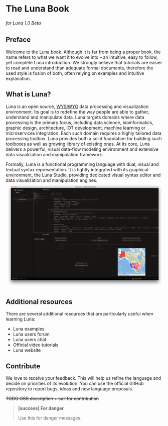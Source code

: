 # The Luna Book

###### for Luna 1.0 Beta

## Preface

Welcome to the Luna book. Although it is far from being a proper book, the name refers to what we want it to evolve into – an intuitive, easy to follow, yet complete Luna introduction. We strongly believe that tutorials are easier to read and understand than adequate formal documents, therefore the used style is fusion of both, often relying on examples and intuitive explanation.

## What is Luna?

Luna is an open source, [WYSIWYG](https://en.wikipedia.org/wiki/WYSIWYG) data processing and visualization environment. Its goal is to redefine the way people are able to gather, understand and manipulate data. Luna targets domains where data processing is the primary focus, including data science, bioinformatics, graphic design, architecture, IOT development, machine learning or microservices integration. Each such domain requires a highly tailored data processing toolbox. Luna provides both a solid foundation for building such toolboxes as well as growing library of existing ones. At its core, Luna delivers a powerful, visual data-flow modeling environment and extensive data visualization and manipulation framework.

Formally, Luna is a functional programming language with dual, visual and textual syntax representation. It is tightly integrated with its graphical environment, the Luna Studio, providing dedicated visual syntax editor and data visualization and manipulation engines.![](/assets/screen1.png)

## Additional resources

There are several additional resources that are particularly useful when learning Luna:

* Luna examples
* Luna users forum
* Luna users chat
* Official video tutorials
* Luna website

## Contribute

We love to receive your feedback. This will help us refine the language and decide on priorities of its evolution. You can use the official GitHub repository to report bugs, ideas and new language proposals.

~~TODO OSS description + call for contribution~~

> **[success] For danger**
>
> Use this for danger messages.

